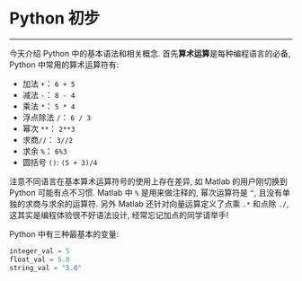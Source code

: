 # Python 初步

---

今天介绍 Python 中的基本语法和相关概念. 首先**算术运算**是每种编程语言的必备, Python  中常用的算术运算符有:

* 加法 `+`： `6 + 5`
* 减法 `-`： `8 - 4`
* 乘法 `*`： `5 * 4`
* 浮点除法 `/`： `6 / 3` 
* 幂次 `**`： `2**3`
* 求商`//`： `3//2`
* 求余 `%`： `6%3`
* 圆括号 `()`: `(5 + 3)/4`

注意不同语言在基本算术运算符号的使用上存在差异, 如 Matlab 的用户刚切换到 Python 可能有点不习惯. Matlab 中 `%` 是用来做注释的, 幂次运算符是 `^`, 且没有单独的求商与求余的运算符. 另外 Matlab 还针对向量运算定义了点乘 `.*` 和点除 `./`, 这其实是编程体验很不好语法设计, 经常忘记加点的同学请举手! 

Python 中有三种最基本的变量:




```python
integer_val = 5
float_val = 5.0
string_val = "5.0"
```






